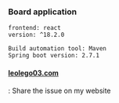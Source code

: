 ### Board application

```
frontend: react
version: ^18.2.0
```

```
Build automation tool: Maven
Spring boot version: 2.7.1
```

#### [leolego03.com](https://leolego03.com)
: Share the issue on my website
